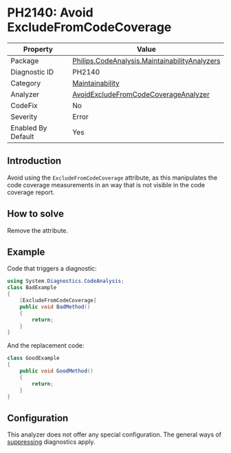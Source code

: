 # PH2140: Avoid ExcludeFromCodeCoverage

| Property | Value  |
|--|--|
| Package | [Philips.CodeAnalysis.MaintainabilityAnalyzers](https://www.nuget.org/packages/Philips.CodeAnalysis.MaintainabilityAnalyzers) |
| Diagnostic ID | PH2140 |
| Category  | [Maintainability](../Maintainability.md) |
| Analyzer | [AvoidExcludeFromCodeCoverageAnalyzer](https://github.com/philips-software/roslyn-analyzers/blob/main/Philips.CodeAnalysis.MaintainabilityAnalyzers/Maintainability/AvoidExcludeFromCodeCoverageAnalyzer.cs)
| CodeFix  | No |
| Severity | Error |
| Enabled By Default | Yes |

## Introduction

Avoid using the `ExcludeFromCodeCoverage` attribute, as this manipulates the code coverage measurements in an way that is not visible in the code coverage report.

## How to solve

Remove the attribute.

## Example

Code that triggers a diagnostic:
``` cs
using System.Diagnostics.CodeAnalysis;
class BadExample
{
    [ExcludeFromCodeCoverage]
    public void BadMethod()
    {
        return;
    }
}

```

And the replacement code:
``` cs
class GoodExample
{
    public void GoodMethod()
    {
        return;
    }
}

```

## Configuration

This analyzer does not offer any special configuration. The general ways of [suppressing](https://learn.microsoft.com/en-us/dotnet/fundamentals/code-analysis/suppress-warnings) diagnostics apply.
